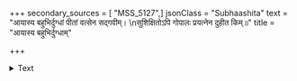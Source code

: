 +++
secondary_sources = [ "MSS_5127",]
jsonClass = "Subhaashita"
text = "आयास्य बहुभिर्दुग्धां पीतां वत्सेन सद्गवीम्।  \nसुशिक्षितोऽपि गोपालः प्रयत्नेन दुहीत किम्॥"
title = "आयास्य बहुभिर्दुग्धाम्"

+++

<details><summary>Text</summary>

आयास्य बहुभिर्दुग्धां पीतां वत्सेन सद्गवीम्।  
सुशिक्षितोऽपि गोपालः प्रयत्नेन दुहीत किम्॥
</details>
